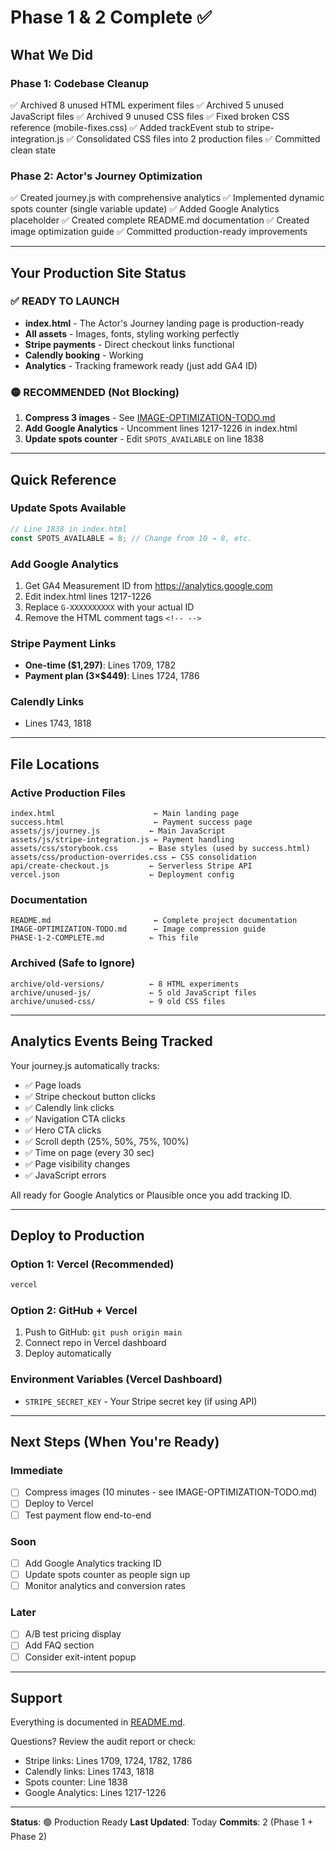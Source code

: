 # Phase 1 & 2 Complete ✅

## What We Did

### Phase 1: Codebase Cleanup
✅ Archived 8 unused HTML experiment files
✅ Archived 5 unused JavaScript files
✅ Archived 9 unused CSS files
✅ Fixed broken CSS reference (mobile-fixes.css)
✅ Added trackEvent stub to stripe-integration.js
✅ Consolidated CSS files into 2 production files
✅ Committed clean state

### Phase 2: Actor's Journey Optimization
✅ Created journey.js with comprehensive analytics
✅ Implemented dynamic spots counter (single variable update)
✅ Added Google Analytics placeholder
✅ Created complete README.md documentation
✅ Created image optimization guide
✅ Committed production-ready improvements

---

## Your Production Site Status

### ✅ READY TO LAUNCH
- **index.html** - The Actor's Journey landing page is production-ready
- **All assets** - Images, fonts, styling working perfectly
- **Stripe payments** - Direct checkout links functional
- **Calendly booking** - Working
- **Analytics** - Tracking framework ready (just add GA4 ID)

### 🟡 RECOMMENDED (Not Blocking)
1. **Compress 3 images** - See [IMAGE-OPTIMIZATION-TODO.md](IMAGE-OPTIMIZATION-TODO.md)
2. **Add Google Analytics** - Uncomment lines 1217-1226 in index.html
3. **Update spots counter** - Edit `SPOTS_AVAILABLE` on line 1838

---

## Quick Reference

### Update Spots Available
```javascript
// Line 1838 in index.html
const SPOTS_AVAILABLE = 8; // Change from 10 → 8, etc.
```

### Add Google Analytics
1. Get GA4 Measurement ID from https://analytics.google.com
2. Edit index.html lines 1217-1226
3. Replace `G-XXXXXXXXXX` with your actual ID
4. Remove the HTML comment tags `<!-- -->`

### Stripe Payment Links
- **One-time ($1,297)**: Lines 1709, 1782
- **Payment plan (3×$449)**: Lines 1724, 1786

### Calendly Links
- Lines 1743, 1818

---

## File Locations

### Active Production Files
```
index.html                      ← Main landing page
success.html                    ← Payment success page
assets/js/journey.js           ← Main JavaScript
assets/js/stripe-integration.js ← Payment handling
assets/css/storybook.css       ← Base styles (used by success.html)
assets/css/production-overrides.css ← CSS consolidation
api/create-checkout.js         ← Serverless Stripe API
vercel.json                    ← Deployment config
```

### Documentation
```
README.md                       ← Complete project documentation
IMAGE-OPTIMIZATION-TODO.md      ← Image compression guide
PHASE-1-2-COMPLETE.md          ← This file
```

### Archived (Safe to Ignore)
```
archive/old-versions/          ← 8 HTML experiments
archive/unused-js/             ← 5 old JavaScript files
archive/unused-css/            ← 9 old CSS files
```

---

## Analytics Events Being Tracked

Your journey.js automatically tracks:
- ✅ Page loads
- ✅ Stripe checkout button clicks
- ✅ Calendly link clicks
- ✅ Navigation CTA clicks
- ✅ Hero CTA clicks
- ✅ Scroll depth (25%, 50%, 75%, 100%)
- ✅ Time on page (every 30 sec)
- ✅ Page visibility changes
- ✅ JavaScript errors

All ready for Google Analytics or Plausible once you add tracking ID.

---

## Deploy to Production

### Option 1: Vercel (Recommended)
```bash
vercel
```

### Option 2: GitHub + Vercel
1. Push to GitHub: `git push origin main`
2. Connect repo in Vercel dashboard
3. Deploy automatically

### Environment Variables (Vercel Dashboard)
- `STRIPE_SECRET_KEY` - Your Stripe secret key (if using API)

---

## Next Steps (When You're Ready)

### Immediate
- [ ] Compress images (10 minutes - see IMAGE-OPTIMIZATION-TODO.md)
- [ ] Deploy to Vercel
- [ ] Test payment flow end-to-end

### Soon
- [ ] Add Google Analytics tracking ID
- [ ] Update spots counter as people sign up
- [ ] Monitor analytics and conversion rates

### Later
- [ ] A/B test pricing display
- [ ] Add FAQ section
- [ ] Consider exit-intent popup

---

## Support

Everything is documented in [README.md](README.md).

Questions? Review the audit report or check:
- Stripe links: Lines 1709, 1724, 1782, 1786
- Calendly links: Lines 1743, 1818
- Spots counter: Line 1838
- Google Analytics: Lines 1217-1226

---

**Status**: 🟢 Production Ready
**Last Updated**: Today
**Commits**: 2 (Phase 1 + Phase 2)
